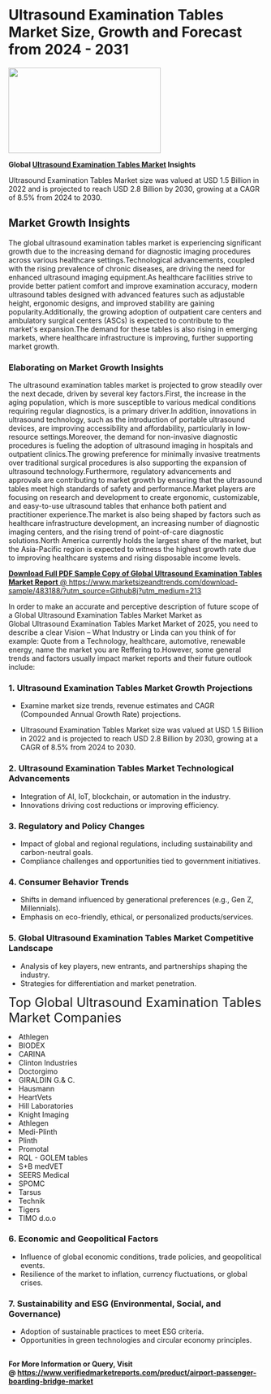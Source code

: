 <H1>Ultrasound Examination Tables Market Size, Growth and Forecast from 2024 - 2031</H1><img class="aligncenter size-medium wp-image-584254" src="https://thirdeyenews.in/wp-content/uploads/2024/09/Global-Market-Research-300x168.jpeg" alt="" width="300" height="168" /><p><strong>Global&nbsp;<a href="https://www.marketsizeandtrends.com/download-sample/483188/?utm_source=Github8j?utm_medium=213">Ultrasound Examination Tables Market</a> Insights</strong></p><p>Ultrasound Examination Tables Market size was valued at USD 1.5 Billion in 2022 and is projected to reach USD 2.8 Billion by 2030, growing at a CAGR of 8.5% from 2024 to 2030.</p><p><h2>Market Growth Insights</h2> The global ultrasound examination tables market is experiencing significant growth due to the increasing demand for diagnostic imaging procedures across various healthcare settings.Technological advancements, coupled with the rising prevalence of chronic diseases, are driving the need for enhanced ultrasound imaging equipment.As healthcare facilities strive to provide better patient comfort and improve examination accuracy, modern ultrasound tables designed with advanced features such as adjustable height, ergonomic designs, and improved stability are gaining popularity.Additionally, the growing adoption of outpatient care centers and ambulatory surgical centers (ASCs) is expected to contribute to the market's expansion.The demand for these tables is also rising in emerging markets, where healthcare infrastructure is improving, further supporting market growth.<a href="#"></a> <h3>Elaborating on Market Growth Insights</h3> The ultrasound examination tables market is projected to grow steadily over the next decade, driven by several key factors.First, the increase in the aging population, which is more susceptible to various medical conditions requiring regular diagnostics, is a primary driver.In addition, innovations in ultrasound technology, such as the introduction of portable ultrasound devices, are improving accessibility and affordability, particularly in low-resource settings.Moreover, the demand for non-invasive diagnostic procedures is fueling the adoption of ultrasound imaging in hospitals and outpatient clinics.The growing preference for minimally invasive treatments over traditional surgical procedures is also supporting the expansion of ultrasound technology.Furthermore, regulatory advancements and approvals are contributing to market growth by ensuring that the ultrasound tables meet high standards of safety and performance.Market players are focusing on research and development to create ergonomic, customizable, and easy-to-use ultrasound tables that enhance both patient and practitioner experience.The market is also being shaped by factors such as healthcare infrastructure development, an increasing number of diagnostic imaging centers, and the rising trend of point-of-care diagnostic solutions.North America currently holds the largest share of the market, but the Asia-Pacific region is expected to witness the highest growth rate due to improving healthcare systems and rising disposable income levels.<a href="#"></p><p><span class=""><strong>Download Full PDF Sample Copy of Global Ultrasound Examination Tables Market Report</strong> @ <a href="https://www.marketsizeandtrends.com/download-sample/483188/?utm_source=Github8j?utm_medium=213" target="_blank">https://www.marketsizeandtrends.com/download-sample/483188/?utm_source=Github8j?utm_medium=213</a></span></p><p>In order to make an accurate and perceptive description of future scope of a Global&nbsp;Ultrasound Examination Tables Market Market as Global&nbsp;Ultrasound Examination Tables Market Market of 2025, you need to describe a clear Vision &ndash; What Industry or Linda can you think of for example: Quote from a Technology, healthcare, automotive, renewable energy, name the market you are Reffering to.However, some general trends and factors usually impact market reports and their future outlook include:</p><h3>1.&nbsp;<strong>Ultrasound Examination Tables Market Growth Projections</strong></h3><ul><li>Examine market size trends, revenue estimates and CAGR (Compounded Annual Growth Rate) projections.</li><li><p>Ultrasound Examination Tables Market size was valued at USD 1.5 Billion in 2022 and is projected to reach USD 2.8 Billion by 2030, growing at a CAGR of 8.5% from 2024 to 2030.</p></li></ul><h3>2.&nbsp;<strong>Ultrasound Examination Tables Market Technological Advancements</strong></h3><ul><li>Integration of AI, IoT, blockchain, or automation in the industry.</li><li>Innovations driving cost reductions or improving efficiency.</li></ul><h3>3.&nbsp;<strong>Regulatory and Policy Changes</strong></h3><ul><li>Impact of global and regional regulations, including sustainability and carbon-neutral goals.</li><li>Compliance challenges and opportunities tied to government initiatives.</li></ul><h3>4.&nbsp;<strong>Consumer Behavior Trends</strong></h3><ul><li>Shifts in demand influenced by generational preferences (e.g., Gen Z, Millennials).</li><li>Emphasis on eco-friendly, ethical, or personalized products/services.</li></ul><h3>5.&nbsp;<strong>Global Ultrasound Examination Tables Market Competitive Landscape</strong></h3><ul><li>Analysis of key players, new entrants, and partnerships shaping the industry.</li><li>Strategies for differentiation and market penetration.</li></ul><p data-pm-slice="1 1 []"><span style="color: inherit; font-family: inherit; font-size: 25px;">Top Global Ultrasound Examination Tables Market Companies</span></p><div class="" data-test-id=""><p><li>Athlegen</li><li> BIODEX</li><li> CARINA</li><li> Clinton Industries</li><li> Doctorgimo</li><li> GIRALDIN G.& C.</li><li> Hausmann</li><li> HeartVets</li><li> Hill Laboratories</li><li> Knight Imaging</li><li> Athlegen</li><li> Medi-Plinth</li><li> Plinth</li><li> Promotal</li><li> RQL - GOLEM tables</li><li> S+B medVET</li><li> SEERS Medical</li><li> SPOMC</li><li> Tarsus</li><li> Technik</li><li> Tigers</li><li> TIMO d.o.o</li></p></div><h3>6.&nbsp;<strong>Economic and Geopolitical Factors</strong></h3><ul><li>Influence of global economic conditions, trade policies, and geopolitical events.</li><li>Resilience of the market to inflation, currency fluctuations, or global crises.</li></ul><h3>7.&nbsp;<strong>Sustainability and ESG (Environmental, Social, and Governance)</strong></h3><ul><li>Adoption of sustainable practices to meet ESG criteria.</li><li>Opportunities in green technologies and circular economy principles.</li></ul><h2><strong style="font-size: 14px;">For More Information or Query, Visit @&nbsp;</strong><a style="background-color: #ffffff; font-size: 14px;" href="https://www.marketsizeandtrends.com/report/ultrasound-examination-tables-market/" target="_blank">https://www.verifiedmarketreports.com/product/airport-passenger-boarding-bridge-market</a></h2>